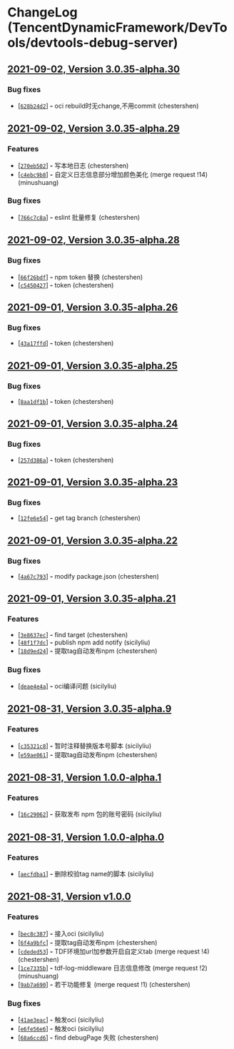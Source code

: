 # ChangeLog (TencentDynamicFramework/DevTools/devtools-debug-server)

## [2021-09-02, Version  3.0.35-alpha.30](http://git.woa.com/TencentDynamicFramework/DevTools/devtools-debug-server/-/tags/3.0.35-alpha.30)


### Bug fixes

 - [[`628b24d2`](http://git.woa.com/TencentDynamicFramework/DevTools/devtools-debug-server/commit/628b24d2)] **-** oci rebuild时无change,不用commit (chestershen) 




## [2021-09-02, Version  3.0.35-alpha.29](http://git.woa.com/TencentDynamicFramework/DevTools/devtools-debug-server/-/tags/3.0.35-alpha.29)



### Features

 - [[`270eb502`](http://git.woa.com/TencentDynamicFramework/DevTools/devtools-debug-server/commit/270eb502)] **-** 写本地日志 (chestershen) 
 - [[`c4ebc9b8`](http://git.woa.com/TencentDynamicFramework/DevTools/devtools-debug-server/commit/c4ebc9b8)] **-** 自定义日志信息部分增加颜色美化 (merge request !14) (minushuang) 

### Bug fixes

 - [[`766c7c8a`](http://git.woa.com/TencentDynamicFramework/DevTools/devtools-debug-server/commit/766c7c8a)] **-** eslint 批量修复 (chestershen) 




## [2021-09-02, Version  3.0.35-alpha.28](http://git.woa.com/TencentDynamicFramework/DevTools/devtools-debug-server/-/tags/3.0.35-alpha.28)


### Bug fixes

 - [[`66f26bdf`](http://git.woa.com/TencentDynamicFramework/DevTools/devtools-debug-server/commit/66f26bdf)] **-** npm token 替换 (chestershen) 
 - [[`c5450427`](http://git.woa.com/TencentDynamicFramework/DevTools/devtools-debug-server/commit/c5450427)] **-** token (chestershen) 




## [2021-09-01, Version  3.0.35-alpha.26](http://git.woa.com/TencentDynamicFramework/DevTools/devtools-debug-server/-/tags/3.0.35-alpha.26)


### Bug fixes

 - [[`43a17ffd`](http://git.woa.com/TencentDynamicFramework/DevTools/devtools-debug-server/commit/43a17ffd)] **-** token (chestershen) 




## [2021-09-01, Version  3.0.35-alpha.25](http://git.woa.com/TencentDynamicFramework/DevTools/devtools-debug-server/-/tags/3.0.35-alpha.25)


### Bug fixes

 - [[`8aa1df1b`](http://git.woa.com/TencentDynamicFramework/DevTools/devtools-debug-server/commit/8aa1df1b)] **-** token (chestershen) 




## [2021-09-01, Version  3.0.35-alpha.24](http://git.woa.com/TencentDynamicFramework/DevTools/devtools-debug-server/-/tags/3.0.35-alpha.24)


### Bug fixes

 - [[`257d386a`](http://git.woa.com/TencentDynamicFramework/DevTools/devtools-debug-server/commit/257d386a)] **-** token (chestershen) 




## [2021-09-01, Version  3.0.35-alpha.23](http://git.woa.com/TencentDynamicFramework/DevTools/devtools-debug-server/-/tags/3.0.35-alpha.23)


### Bug fixes

 - [[`12fe6e54`](http://git.woa.com/TencentDynamicFramework/DevTools/devtools-debug-server/commit/12fe6e54)] **-** get tag branch (chestershen) 




## [2021-09-01, Version  3.0.35-alpha.22](http://git.woa.com/TencentDynamicFramework/DevTools/devtools-debug-server/-/tags/3.0.35-alpha.22)


### Bug fixes

 - [[`4a67c793`](http://git.woa.com/TencentDynamicFramework/DevTools/devtools-debug-server/commit/4a67c793)] **-** modify package.json (chestershen) 




## [2021-09-01, Version  3.0.35-alpha.21](http://git.woa.com/TencentDynamicFramework/DevTools/devtools-debug-server/-/tags/3.0.35-alpha.21)



### Features

 - [[`3e8637ec`](http://git.woa.com/TencentDynamicFramework/DevTools/devtools-debug-server/commit/3e8637ec)] **-** find target (chestershen) 
 - [[`48f1f7dc`](http://git.woa.com/TencentDynamicFramework/DevTools/devtools-debug-server/commit/48f1f7dc)] **-** publish npm add notify (sicilyliu) 
 - [[`18d9ed24`](http://git.woa.com/TencentDynamicFramework/DevTools/devtools-debug-server/commit/18d9ed24)] **-** 提取tag自动发布npm (chestershen) 

### Bug fixes

 - [[`deae4e4a`](http://git.woa.com/TencentDynamicFramework/DevTools/devtools-debug-server/commit/deae4e4a)] **-** oci编译问题 (sicilyliu) 




## [2021-08-31, Version  3.0.35-alpha.9](http://git.woa.com/TencentDynamicFramework/DevTools/devtools-debug-server/-/tags/3.0.35-alpha.9)



### Features

 - [[`c35321c8`](http://git.woa.com/TencentDynamicFramework/DevTools/devtools-debug-server/commit/c35321c8)] **-** 暂时注释替换版本号脚本 (sicilyliu) 
 - [[`e59ae061`](http://git.woa.com/TencentDynamicFramework/DevTools/devtools-debug-server/commit/e59ae061)] **-** 提取tag自动发布npm (chestershen) 




## [2021-08-31, Version  1.0.0-alpha.1](http://git.woa.com/TencentDynamicFramework/DevTools/devtools-debug-server/-/tags/1.0.0-alpha.1)



### Features

 - [[`16c29062`](http://git.woa.com/TencentDynamicFramework/DevTools/devtools-debug-server/commit/16c29062)] **-** 获取发布 npm 包的账号密码 (sicilyliu) 




## [2021-08-31, Version  1.0.0-alpha.0](http://git.woa.com/TencentDynamicFramework/DevTools/devtools-debug-server/-/tags/1.0.0-alpha.0)



### Features

 - [[`aecfdba1`](http://git.woa.com/TencentDynamicFramework/DevTools/devtools-debug-server/commit/aecfdba1)] **-** 删除校验tag name的脚本 (sicilyliu) 




## [2021-08-31, Version  v1.0.0](http://git.woa.com/TencentDynamicFramework/DevTools/devtools-debug-server/-/tags/v1.0.0)



### Features

 - [[`bec8c387`](http://git.woa.com/TencentDynamicFramework/DevTools/devtools-debug-server/commit/bec8c387)] **-** 接入oci (sicilyliu) 
 - [[`6f4a9bfc`](http://git.woa.com/TencentDynamicFramework/DevTools/devtools-debug-server/commit/6f4a9bfc)] **-** 提取tag自动发布npm (chestershen) 
 - [[`cdeded53`](http://git.woa.com/TencentDynamicFramework/DevTools/devtools-debug-server/commit/cdeded53)] **-** TDF环境加url加参数开启自定义tab (merge request !4) (chestershen) 
 - [[`1ce7335b`](http://git.woa.com/TencentDynamicFramework/DevTools/devtools-debug-server/commit/1ce7335b)] **-** tdf-log-middleware 日志信息修改 (merge request !2) (minushuang) 
 - [[`9ab7a690`](http://git.woa.com/TencentDynamicFramework/DevTools/devtools-debug-server/commit/9ab7a690)] **-** 若干功能修复 (merge request !1) (chestershen) 

### Bug fixes

 - [[`41ae3eac`](http://git.woa.com/TencentDynamicFramework/DevTools/devtools-debug-server/commit/41ae3eac)] **-** 触发oci (sicilyliu) 
 - [[`e6fe56e6`](http://git.woa.com/TencentDynamicFramework/DevTools/devtools-debug-server/commit/e6fe56e6)] **-** 触发oci (sicilyliu) 
 - [[`68a6ccd6`](http://git.woa.com/TencentDynamicFramework/DevTools/devtools-debug-server/commit/68a6ccd6)] **-** find debugPage 失败 (chestershen) 




